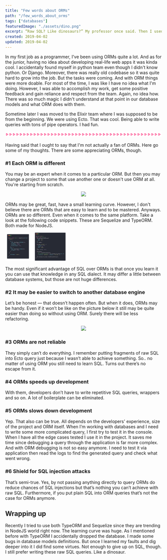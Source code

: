 ```yaml
---
title: "Few words about ORMs"
path: "/few_words_about_orms"
tags: ["databases"]
featuredImage: "./assets/dino.png"
excerpt: “Raw SQL? Like dinosaurs?” My professor once said. Then I used ORM in the existing project. Results? Dropped database.
created: 2019-04-02
updated: 2019-04-02
---
```


In my first job as a programmer, I've been using ORMs quite a lot. And as for the junior, having no idea about developing real-life web apps it was kinda cool. I accidentally found myself in python team even though I didn't know python. Or Django. Moreover, there was really old codebase so it was quite hard to grow into the job. But the tasks were coming. And with ORM things were more doable. For most of the time, I was like I have no idea what I'm doing. However, I was able to accomplish my work, get some positive feedback and gain reliance and respect from the team. Again, no idea how. There was so much magic I didn't understand at that point in our database models and what ORM does with them.

Sometime later I was moved to the Elixir team where I was supposed to be from the beginning. We were using Ecto. That was cool. Being able to write queries with tons of pipe operators. I had fun.

![](./assets/elixir.png)

Having said that I ought to say that I'm not actually a fan of ORMs. Here go some of my thoughts. There are some appreciating ORMs, though.

### #1 Each ORM is different

You may be an expert when it comes to a particular ORM. But then you may change a project to some that use another one or doesn't use ORM at all. You're starting from scratch.

<div style="text-align: center; max-width: 100%;">
    <img src="https://media.giphy.com/media/NCTbhL8AG2s8g/giphy.gif" style="max-width: 100%"/>
</div>

ORMs may be great, fast, have a small learning curve. However, I don't believe there are ORMs that are easy to learn and to be mastered. Anyways. ORMs are so different. Even when it comes to the same platform. Take a look at the following code snippets. These are Sequelize and TypeORM. Both made for NodeJS.

<img src="./assets/compare.png" style="width: 200px" />

The most significant advantage of SQL over ORMs is that once you learn it you can use that knowledge in any SQL dialect. It may differ a little between database systems, but those are not huge differences.

### #2 It may be easier to switch to another database engine

Let’s be honest — that doesn’t happen often. But when it does, ORMs may be handy. Even if it won’t be like on the picture below it still may be quite easier than doing so without using ORM. Surely there will be less refactoring.

<div style="text-align: center">
<img src="https://cdn-images-1.medium.com/max/2000/1*wdLeXbFP75W_zQ_jpr_trg.png" style="width: 400px; max-width: 100%" />
</div>

### #3 ORMs are not reliable

They simply can’t do everything. I remember putting fragments of raw SQL into Ecto query just because I wasn’t able to achieve something. So.. no matter of using ORM you still need to learn SQL. Turns out there’s no escape from it.

### #4 ORMs speeds up development

With them, developers don’t have to write repetitive SQL queries, wrappers and so on. A lot of boilerplate can be eliminated.

### #5 ORMs slows down development

Yep. That also can be true. All depends on the developers' experience, size of the project and ORM itself. When I’m working with databases and I need to write some more complicated query, I first try to test it in the console. When I have all the edge cases tested I use it in the project. It saves me time since debugging a query through the application is far more complex. And with ORM debugging is not so easy anymore. I need to test it via application then read the logs to find the generated query and check what went wrong.

### #6 Shield for SQL injection attacks

That’s semi-true. Yes, by not passing anything directly to query ORMs do reduce chances of SQL injections but that’s nothing you can’t achieve with raw SQL. Furthermore, if you put plain SQL into ORM queries that’s not the case for ORMs anymore.

## Wrapping up

Recently I tried to use both TypeORM and Sequelize since they are trending in NodeJS world right now. The learning curve was huge. As I mentioned before with TypeORM I accidentally dropped the database. I made some bugs in database models definitions. But once I learned my faults and dig deeper into it I did find some virtues. Not enough to give up on SQL, though. I still prefer writing these raw SQL queries. Like a dinosaur.
